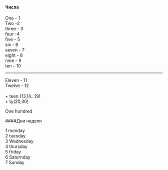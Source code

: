 #### Числа
One - 1 <br>
Two -2  <br>
three - 3 <br>
four -4  <br>
five - 5 <br>
six - 6  <br>
seven - 7 <br>
eight - 8 <br>
nine - 9 <br>
ten - 10 <br>
<hr>
Eleven - 11 <br>
Twelve - 12 <br>
 <br>
+ teen (13,14...19) <br>
+ ty(20,30) <br>

One hundred <br>

####Дни недели

1 monday <br>
2 tuesday <br>
3 Wednesday <br>
4 thursday <br>
5 friday <br>
6 Saturnday <br>
7 Sunday <br>
